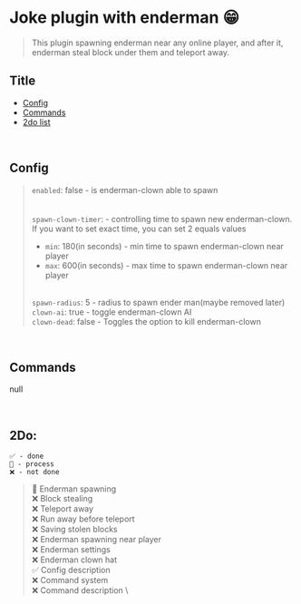 # Joke plugin with enderman 😁
> This plugin spawning enderman near any online player, and after it, enderman steal block under them and teleport away.

## Title
- <a href="#Config">Config</a>
- <a href="#Commands">Commands</a>
- <a href="#2Do">2do list</a>

<br/>

## Config
> `enabled`: false - is enderman-clown able to spawn \
> \
> \
> `spawn-clown-timer`: - controlling time to spawn new enderman-clown. If you want to set exact time, you can set 2 equals values 
> - `min`: 180(in seconds) - min time to spawn enderman-clown near player
> - `max`: 600(in seconds) - max time to spawn enderman-clown near player 
>
> \
> `spawn-radius`: 5 - radius to spawn ender man(maybe removed later) \
> `clown-ai`: true - toggle enderman-clown AI \
> `clown-dead`: false - Toggles the option to kill enderman-clown

<br/>


## Commands
null

<br/>


## 2Do: 

```
✅ - done
🔳 - process
❌ - not done
```

> 🔳 Enderman spawning \
> ❌ Block stealing \
> ❌ Teleport away \
> ❌ Run away before teleport \
> ❌ Saving stolen blocks \
> ❌ Enderman spawning near player \
> ❌ Enderman settings \
> ❌ Enderman clown hat \
> ✅ Config description \
> ❌ Command system \
> ❌ Command description \